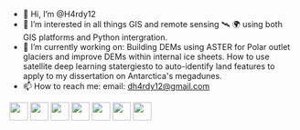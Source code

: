- 👋 Hi, I’m @H4rdy12
- 👀 I’m interested in all things GIS and remote sensing 🛰 🌍 using both GIS platforms and Python intergration.
- 🌱 I’m currently working on: Building DEMs using ASTER for Polar outlet glaciers and improve DEMs within internal ice sheets. How to use satellite deep learning statergiesto to auto-identify land features to apply to my dissertation on Antarctica's megadunes. 
- 📫 How to reach me: email: dh4rdy12@gmail.com

<!---
H4rdy12/H4rdy12 is a ✨ special ✨ repository because its `README.md` (this file) appears on your GitHub profile.
You can click the Preview link to take a look at your changes.
--->
<div id="badges">
  <img height="32" width="32" src="https://cdn.jsdelivr.net/npm/simple-icons@v7/icons/python.svg" />
   <img height="32" width="32" src="https://cdn.jsdelivr.net/npm/simple-icons@v7/icons/anaconda.svg" />
   <img height="32" width="32" src="https://cdn.jsdelivr.net/npm/simple-icons@v7/icons/latex.svg" />
   <img height="32" width="32" src="https://cdn.jsdelivr.net/npm/simple-icons@v7/icons/github.svg" />
   <img height="32" width="32" src="https://cdn.jsdelivr.net/npm/simple-icons@v7/icons/linux.svg" />
   <img height="32" width="32" src="https://cdn.jsdelivr.net/npm/simple-icons@v7/icons/vim.svg" />
   <img height="32" width="32" src="https://cdn.jsdelivr.net/npm/simple-icons@v7/icons/qgis.svg" />
  </div>
